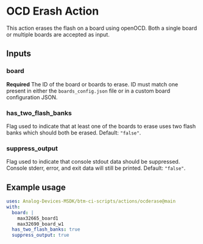 # OCD Erash Action

This action erases the flash on a board using openOCD. Both a single board or multiple boards are accepted as input.

## Inputs

### board

**Required** The ID of the board or boards to erase. ID must match one present in either the `boards_config.json` file or in a custom board configuration JSON.

### has_two_flash_banks

Flag used to indicate that at least one of the boards to erase uses two flash banks which should both be erased. Default: `"false"`.

### suppress_output

Flag used to indicate that console stdout data should be suppressed. Console stderr, error, and exit data will still be printed. Default: `"false"`.

## Example usage

```yaml
uses: Analog-Devices-MSDK/btm-ci-scripts/actions/ocderase@main
with:
  board: |
    max32665_board1
    max32690_board_w1
  has_two_flash_banks: true
  suppress_output: true
```